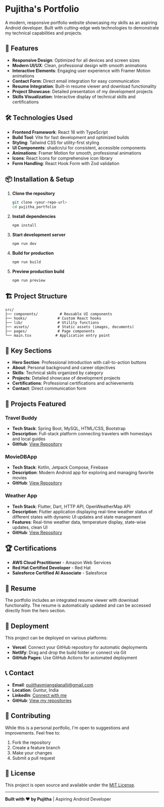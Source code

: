 # Pujitha's Portfolio

A modern, responsive portfolio website showcasing my skills as an aspiring Android developer. Built with cutting-edge web technologies to demonstrate my technical capabilities and projects.

## 🚀 Features

- **Responsive Design**: Optimized for all devices and screen sizes
- **Modern UI/UX**: Clean, professional design with smooth animations
- **Interactive Elements**: Engaging user experience with Framer Motion animations
- **Contact Form**: Direct email integration for easy communication
- **Resume Integration**: Built-in resume viewer and download functionality
- **Project Showcase**: Detailed presentation of my development projects
- **Skills Visualization**: Interactive display of technical skills and certifications

## 🛠️ Technologies Used

- **Frontend Framework**: React 18 with TypeScript
- **Build Tool**: Vite for fast development and optimized builds
- **Styling**: Tailwind CSS for utility-first styling
- **UI Components**: shadcn/ui for consistent, accessible components
- **Animations**: Framer Motion for smooth, professional animations
- **Icons**: React Icons for comprehensive icon library
- **Form Handling**: React Hook Form with Zod validation

## 📦 Installation & Setup

1. **Clone the repository**
   ```bash
   git clone <your-repo-url>
   cd pujitha_portfolio
   ```

2. **Install dependencies**
   ```bash
   npm install
   ```

3. **Start development server**
   ```bash
   npm run dev
   ```

4. **Build for production**
   ```bash
   npm run build
   ```

5. **Preview production build**
   ```bash
   npm run preview
   ```

## 🏗️ Project Structure

```
src/
├── components/          # Reusable UI components
├── hooks/              # Custom React hooks
├── lib/                # Utility functions
├── assets/             # Static assets (images, documents)
├── pages/              # Page components
└── main.tsx           # Application entry point
```

## 🎯 Key Sections

- **Hero Section**: Professional introduction with call-to-action buttons
- **About**: Personal background and career objectives
- **Skills**: Technical skills organized by category
- **Projects**: Detailed showcase of development projects
- **Certifications**: Professional certifications and achievements
- **Contact**: Direct communication form

## 📱 Projects Featured

### Travel Buddy
- **Tech Stack**: Spring Boot, MySQL, HTML/CSS, Bootstrap
- **Description**: Full-stack platform connecting travelers with homestays and local guides
- **GitHub**: [View Repository](https://github.com/vmpujitha/TravelBuddy)

### MovieDBApp
- **Tech Stack**: Kotlin, Jetpack Compose, Firebase
- **Description**: Modern Android app for exploring and managing favorite movies
- **GitHub**: [View Repository](https://github.com/vmpujitha/MovieDBApp)

### Weather App
- **Tech Stack**: Flutter, Dart, HTTP API, OpenWeatherMap API
- **Description**: Flutter application displaying real-time weather status of different states with dynamic UI updates and state management
- **Features**: Real-time weather data, temperature display, state-wise updates, clean UI
- **GitHub**: [View Repository](https://github.com/vmpujitha/WeatherNow)

## 🏆 Certifications

- **AWS Cloud Practitioner** - Amazon Web Services
- **Red Hat Certified Developer** - Red Hat
- **Salesforce Certified AI Associate** - Salesforce

## 📄 Resume

The portfolio includes an integrated resume viewer with download functionality. The resume is automatically updated and can be accessed directly from the hero section.

## 🚀 Deployment

This project can be deployed on various platforms:

- **Vercel**: Connect your GitHub repository for automatic deployments
- **Netlify**: Drag and drop the build folder or connect via Git
- **GitHub Pages**: Use GitHub Actions for automated deployment

## 📞 Contact

- **Email**: pujithavmjangalapalli@gmail.com
- **Location**: Guntur, India
- **LinkedIn**: [Connect with me](https://linkedin.com/in/your-profile)
- **GitHub**: [View my repositories](https://github.com/vmpujitha)

## 🤝 Contributing

While this is a personal portfolio, I'm open to suggestions and improvements. Feel free to:

1. Fork the repository
2. Create a feature branch
3. Make your changes
4. Submit a pull request

## 📝 License

This project is open source and available under the [MIT License](LICENSE).

---

**Built with ❤️ by Pujitha** | Aspiring Android Developer
